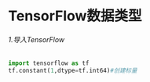 # TensorFlow数据类型

###### 1.导入TensorFlow

```python
import tensorflow as tf
tf.constant(1,dtype=tf.int64)#创建标量
```

